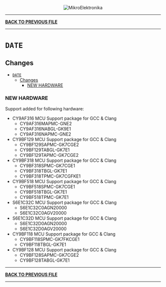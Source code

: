 <p align="center">
  <img src="http://www.mikroe.com/img/designs/beta/logo_small.png?raw=true" alt="MikroElektronika"/>
</p>

---

**[BACK TO PREVIOUS FILE](../changelog.md)**

---

# `DATE`

## Changes

- [`DATE`](#date)
  - [Changes](#changes)
    - [NEW HARDWARE](#new-hardware)

### NEW HARDWARE

Support added for following hardware:

+ CY9AF316 MCU Support package for GCC & Clang
  + CY9AF316MAPMC-GNE2
  + CY9AF316NABGL-GK9E1
  + CY9AF316NAPMC-GNE2
+ CY9BF129 MCU Support package for GCC & Clang
  + CY9BF129SAPMC-GK7CGE2
  + CY9BF129TABGL-GK7E1
  + CY9BF129TAPMC-GK7CGE2
+ CY9BF318 MCU Support package for GCC & Clang
  + CY9BF318SPMC-GK7CGE1
  + CY9BF318TBGL-GK7E1
  + CY9BF318TPMC-GK7CGFKE1
+ CY9BF518 MCU Support package for GCC & Clang
  + CY9BF518SPMC-GK7CGE1
  + CY9BF518TBGL-GK7E1
  + CY9BF518TPMC-GK7E1
+ S6E1C32C MCU Support package for GCC & Clang
  + S6E1C32C0AGN20000
  + S6E1C32C0AGV20000
+ S6E1C32D MCU Support package for GCC & Clang
  + S6E1C32D0AGN20000
  + S6E1C32D0AGV20000
+ CY9BF118 MCU Support package for GCC & Clang
  + CY9BF118SPMC-GK7FKCGE1
  + CY9BF118TBGL-GK7E1
+ CY9BF128 MCU Support package for GCC & Clang
  + CY9BF128SAPMC-GK7CGE2
  + CY9BF128TABGL-GK7E1

---

**[BACK TO PREVIOUS FILE](../changelog.md)**

---
